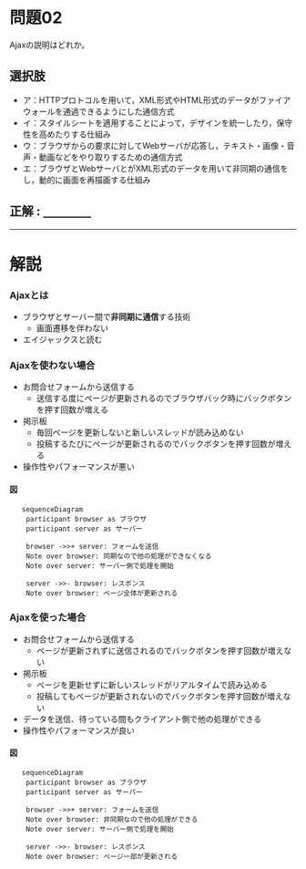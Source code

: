 # 問題02
Ajaxの説明はどれか。

## 選択肢
- ア：HTTPプロトコルを用いて，XML形式やHTML形式のデータがファイアウォールを通過できるようにした通信方式
- イ：スタイルシートを適用することによって，デザインを統一したり，保守性を高めたりする仕組み
- ウ：ブラウザからの要求に対してWebサーバが応答し，テキスト・画像・音声・動画などをやり取りするための通信方式
- エ：ブラウザとWebサーバとがXML形式のデータを用いて非同期の通信をし，動的に画面を再描画する仕組み
  
## 正解 : <u>　　　　</u>
---
# 解説
### Ajaxとは
- ブラウザとサーバー間で**非同期に通信**する技術
  - 画面遷移を伴わない
- エイジャックスと読む

### Ajaxを使わない場合
- お問合せフォームから送信する
  - 送信する度にページが更新されるのでブラウザバック時にバックボタンを押す回数が増える
- 掲示板
  - 毎回ページを更新しないと新しいスレッドが読み込めない
  - 投稿するたびにページが更新されるのでバックボタンを押す回数が増える
- 操作性やパフォーマンスが悪い


#### 図
```:mermaid
   sequenceDiagram
    participant browser as ブラウザ
    participant server as サーバー

    browser ->>+ server: フォームを送信
    Note over browser: 同期なので他の処理ができなくなる
    Note over server: サーバー側で処理を開始

    server ->>- browser: レスポンス
    Note over browser: ページ全体が更新される
```

### Ajaxを使った場合
- お問合せフォームから送信する
  - ページが更新されずに送信されるのでバックボタンを押す回数が増えない
- 掲示板
  - ページを更新せずに新しいスレッドがリアルタイムで読み込める
  - 投稿してもページが更新されないのでバックボタンを押す回数が増えない
- データを送信、待っている間もクライアント側で他の処理ができる
- 操作性やパフォーマンスが良い


#### 図
```:mermaid
   sequenceDiagram
    participant browser as ブラウザ
    participant server as サーバー

    browser ->>+ server: フォームを送信
    Note over browser: 非同期なので他の処理ができる
    Note over server: サーバー側で処理を開始

    server ->>- browser: レスポンス
    Note over browser: ページ一部が更新される
```
